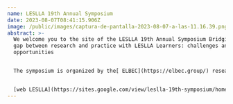 ```yaml
---
name: LESLLA 19th Annual Symposium
date: 2023-08-07T08:41:15.906Z
image: /public/images/captura-de-pantalla-2023-08-07-a-las-11.16.39.png
abstract: >-
  We welcome you to the site of the LESLLA 19th Annual Symposium Bridging the
  gap between research and practice with LESLLA Learners: challenges and
  opportunities


  The symposium is organized by the[ ELBEC](https://elbec.group/) research group of the Autonomous University of Barcelona, and will take place in Barcelona on September 7-9, 2023. It will be an hybrid symposium: in person in Barcelona on Thursday September 7 and Friday September, 8 and virtual Saturday September, 9, 2023. The venue of the symposium will be the[ Residència d’investigadors](https://www.residencia-investigadors.es/) in Barcelona.


  [w﻿eb LESLLA](https://sites.google.com/view/leslla-19th-symposium/home?authuser=0)
---
```

